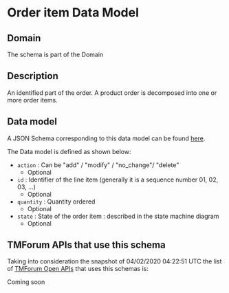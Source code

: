 # Order item Data Model

## Domain

The  schema is part of the  Domain

## Description

An identified part of the order. A product order is decomposed into one or more order items.

## Data model

A JSON Schema corresponding to this data model can be found
[here](https://github.com/tmforum-rand/schemas/blob/candidates/Customer/OrderItem.schema.json).

The Data model is defined as shown below:
- `action` : Can be &quot;add&quot; / &quot;modify&quot; / &quot;no_change&quot;/ &quot;delete&quot;
  - Optional
- `id` : Identifier of the line item (generally it is a sequence number 01, 02, 03, ...)
  - Optional
- `quantity` : Quantity ordered
  - Optional
- `state` : State of the order item : described in the state machine diagram
  - Optional




## TMForum APIs that use this schema

Taking into consideration the snapshot of 04/02/2020 04:22:51 UTC the list of [TMForum Open APIs](https://www.tmforum.org/open-apis/) that uses this schemas is:

Coming soon